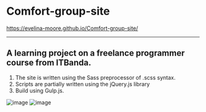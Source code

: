 # Comfort-group-site

https://evelina-moore.github.io/Comfort-group-site/

--------------------------------------------------

## A learning project on a freelance programmer course from ITBanda.

1. The site is written using the Sass preprocessor of .scss syntax.
2. Scripts are partially written using the jQuery.js library
3. Build using Gulp.js.

![image](https://github.com/evelina-moore/Comfort-group-site/assets/133994137/5e27ba54-8ec7-46d6-a7a3-341f754be476)
![image](https://github.com/evelina-moore/Comfort-group-site/assets/133994137/9e496fdc-be8a-4b7b-bec9-1484f3f89af6)

